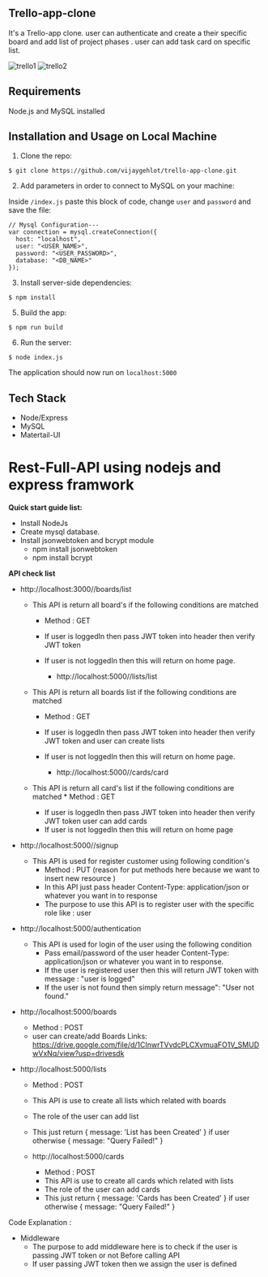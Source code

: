 ## Trello-app-clone
It's a Trello-app clone. user can authenticate and create a their specific board and add list of project phases . user can add task card on specific list.


![trello1](https://user-images.githubusercontent.com/26818479/69648774-f2ead500-1091-11ea-936a-7ebaab84a1e1.png)
![trello2](https://user-images.githubusercontent.com/26818479/69648844-1746b180-1092-11ea-91e6-8ee53f926015.png)


## Requirements

Node.js and MySQL installed

## Installation and Usage on Local Machine

1. Clone the repo:

```
$ git clone https://github.com/vijaygehlot/trello-app-clone.git

```

2. Add parameters in order to connect to MySQL on your machine:



Inside ```/index.js``` paste this block of code, change ```user``` and ```password``` and save the file:

```
// Mysql Configuration---
var connection = mysql.createConnection({
  host: "localhost",
  user: "<USER_NAME>",
  password: "<USER_PASSWORD>",
  database: "<DB_NAME>"
});
```

3. Install server-side dependencies:

```
$ npm install
```

5. Build the app:

```
$ npm run build
```

6. Run the server:

```.
$ node index.js
```


The application should now run on <code>localhost:5000</code>

## Tech Stack

* Node/Express
* MySQL
* Matertail-UI

# Rest-Full-API using nodejs and express framwork  
  [nodejs]: https://docs.npmjs.com/getting-started/installing-node
  
**Quick start guide list:**

  * Install NodeJs
  * Create mysql database.
  * Install jsonwebtoken and bcrypt module 
     * npm install jsonwebtoken
     * npm install bcrypt
     
 
**API check list**
  
  * http://localhost:3000//boards/list
     
     * This API is return all board's  if the following conditions are matched 
       * Method : GET 
       * If user is loggedIn then pass JWT token into header then verify JWT token
       * If user is not loggedIn then this will return on home page.
          
           * http://localhost:5000//lists/list 
     
     * This API is return all boards list if the following conditions are matched 
       * Method : GET 
       * If user is loggedIn then pass JWT token into header then verify JWT token and user can create lists
       * If user is not loggedIn then this will return on home page.
          
           * http://localhost:5000//cards/card 
     
     * This API is return all card's list if the following conditions are matched 
           * Method : GET 
       * If user is loggedIn then pass JWT token into header then verify JWT token user can add cards
       * If user is not loggedIn then this will return on home page
        
   * http://localhost:5000//signup
      * This API is used for register customer using following condition's
        * Method : PUT (reason for put methods here because we want to insert new resource )
        * In this API just pass header Content-Type: application/json or whatever you want in to response 
        * The purpose to use this API is to register user with the specific role like : user
        
          
   * http://localhost:5000/authentication
      * This API is used for login of the user using the following condition 
        * Pass email/password of the user header Content-Type: application/json or whatever you want in to response.
        * If the user is registered user then this will return JWT token with message : "user is logged"
        * If the user is not found then simply return message": "User not found."
        
    
  * http://localhost:5000/boards
       * Method : POST
       * user can create/add Boards 
        Links: https://drive.google.com/file/d/1CInwrTVvdcPLCXvmuaFO1V_SMUDwVxNq/view?usp=drivesdk
        
  * http://localhost:5000/lists 
       * Method : POST
       * This API is use to create  all lists which related with boards
       * The role of the user can add list
       * This just return { message: 'List has been Created' } if user otherwise 
         { message: "Query Failed!" }
         
    * http://localhost:5000/cards 
       * Method : POST
       * This API is use to create  all cards which related with lists
       * The role of the user can add cards
       * This just return { message: 'Cards has been Created' } if user otherwise 
         { message: "Query Failed!" }
         
 Code Explanation : 
 
 * Middleware 
    * The purpose to add middleware here is to check if the user is passing JWT token or not 
      Before calling API 
    * If user passing JWT token then we assign the user is defined 
   
 
